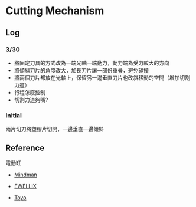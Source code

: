 # Cutting Mechanism

## Log

### 3/30

* 將固定刀具的方式改為一端光軸一端動力，動力端為受力較大的方向
* 將傾斜刀片的角度改大，加長刀片讓一部份重疊，避免碰撞
* 將兩個刀片都放在光軸上，保留另一邊垂直刀片也改斜移動的空間（增加切割力道）
* 行程怎麼控制
* 切割力道夠嗎?

### Initial

兩片切刀將塑膠片切開，一邊垂直一邊傾斜

## Reference

電動缸

* [Mindman](https://www.mindman.com.tw/webls-zh-tw/ElectricActuators.html)

* [EWELLIX](https://www.ewellix.com/en/products/linear-actuators)

* [Toyo](https://www.toyorobot.com/Product/List#CGTH)